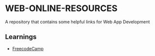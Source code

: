 # WEB-ONLINE-RESOURCES
A repository that contains some helpful links for Web App Development

## Learnings

- [FreecodeCamp](https://www.freecodecamp.org/)
